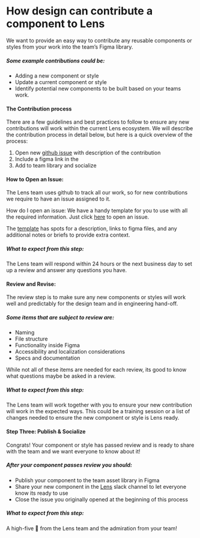 # How design can contribute a component to Lens
We want to provide an easy way to contribute any reusable components or styles from your work into the team’s Figma library.

##### Some example contributions could be:

- Adding a new component or style
- Update a current component or style
- Identify potential new components to be built based on your teams work.


#### The Contribution process
There are a few  guidelines and best practices to follow to ensure any new contributions will work within the current Lens ecosystem.
We will describe the contribution process in detail below, but here is a quick overview of the process:


1. Open new [github issue](#https://github.com/looker/lens) with description of the contribution
2. Include a figma link in the 
3. Add to team library and socialize 

#### How to Open an Issue:
The Lens team uses github to track all our work, so for new contributions we require to have an issue assigned to it.

How do I open an issue:
We have a handy template for you to use with all the required information. Just click [here](https://github.com/looker/lens) to open an issue.

The [template](https://github.com/looker/lens/blob/872b78b402e362b22ba5f696ef735479a849c9f6/.github/design_issue_template.md) has spots for a description, links to figma files, and any additional notes or briefs to provide extra context.

##### What to expect from this step:
The Lens team will respond within 24 hours or the next business day to set up a review and answer any questions you have. 


#### Review and Revise:
The review step is to make sure any new components or styles will work well and predictably for the design team and in engineering hand-off. 

##### Some items that are subject to review are:

- Naming 
- File structure 
- Functionality inside Figma
- Accessibility and localization considerations
- Specs and documentation

While not all of these items are needed for each review, its good to know what questions maybe be asked in a review.

##### What to expect from this step:
The Lens team will work together with you to ensure your new contribution will work in the expected ways. This could be a training session or a list of changes needed to ensure the new component or style is Lens ready.

#### Step Three: Publish & Socialize

Congrats! Your component or style has passed review and is ready to share with the team and we want everyone to know about it! 

##### After your component passes review you should:

- Publish your component to the team asset library in Figma
- Share your new component in the [Lens](https://looker.slack.com/messages/C9NHFLY0G) slack channel to let everyone know its ready to use
- Close the issue you originally opened at the beginning of this process

##### What to expect from this step:
A high-five 🙌 from the Lens team and the admiration from your team!

 